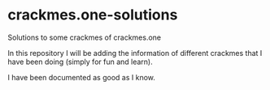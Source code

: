 # crackmes.one-solutions
 Solutions to some crackmes of crackmes.one

In this repository I will be adding the information of different crackmes that I have been doing (simply for fun and learn). 

I have been documented as good as I know.


